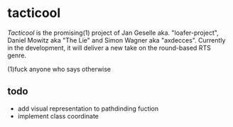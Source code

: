 # tacticool
*Tacticool* is the promising(1) project of Jan Geselle aka. "loafer-project", Daniel Mowitz aka "The Lie" and Simon Wagner aka "axdecces". Currently in the development, it will deliver a new take on the round-based RTS genre.

(1)fuck anyone who says otherwise

## todo

- add visual representation to pathdinding fuction
- implement class coordinate
